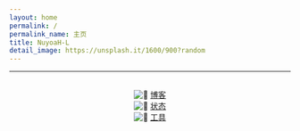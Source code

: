 ```yaml
---
layout: home
permalink: /
permalink_name: 主页
title: NuyoaH-L
detail_image: https://unsplash.it/1600/900?random
---
```

<center>
 <div id="hitokoto"><script>hitokoto()</script></div>
</center>
<hr>
<div id="player"  class="aplayer"></div>
<script type="text/javascript">
const ap = new APlayer({
    container: document.getElementById('player'),
    fixed: false,
    autoplay: true,
    audio: [{
	name: 'Eye Water'
        artist: 'itsuwari',
        url: 'https://music.163.com/song/media/outer/url?id=1351784375.mp3',
        cover: 'https://p1.music.126.net/XSOnbQelZb4qtcdhTKPafQ==/109951163924980512.jpg?imageView&thumbnail=360y360&quality=75&tostatic=0',
	lrcType: 3,
	lrc: ''
	theme: '#eeeeee'
    }
	]
});
ap.init();
</script>
<br>
<center>
<div class="link-chip">
 <img alt="🌚" src="https://q1.qlogo.cn/g?b=qq&nk=1634297622&s=640" class="link-chip-icon">
 <a title="🌚" target="_blank" class="link-chip-title" href="https://blog.nuyoah-l.ga/">博客</a>
</div>
<div class="link-chip">
 <img alt="🌚" src="https://status.nuyoah-l.ga/favicon.ico" class="link-chip-icon">
 <a title="🌚" target="_blank" class="link-chip-title" href="https://status.nuyoah-l.ga/">状态</a>
</div>
<div class="link-chip">
 <img alt="🌚" src="https://tools.nuyoah-l.ga/favicon.ico" class="link-chip-icon">
 <a title="🌚" target="_blank" class="link-chip-title" href="https://tools.nuyoah-l.ga/">工具</a>
</div>
</center>
